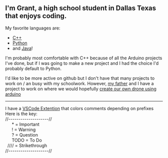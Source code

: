 ## I'm Grant, a high school student in Dallas Texas that enjoys coding.

My favorite languages are:
*    [C++](https://github.com/grantlemons?tab=repositories&q=&type=&language=c%2B%2B&sort=)
*    [Python](https://github.com/grantlemons?tab=repositories&q=&type=&language=python&sort=)
*    and [Java](https://github.com/grantlemons?tab=repositories&q=&type=&language=java&sort=)!

I'm probably most comfortable with C++ because of all the Arduino projects I've done, but if I was going to make a new project and I had the choice I'd probably default to Python.

I'd like to be more active on github but I don't have that many projects to work on / an busy with my schoolwork.
However, [my father](https://github.com/brentlemons) and I have a project to work on where we would hopefully [create our own drone using arduino](https://github.com/brentlemons/drone-telemetry)

---

I have a [VSCode Extention](https://marketplace.visualstudio.com/items?itemName=aaron-bond.better-comments) that colors comments depending on prefixes\
Here is the key:  
//--------------------//\
   * = Important\
   ! = Warning\
   ? = Question\
   TODO = To Do\
 //// = Strikethrough\
//--------------------//
